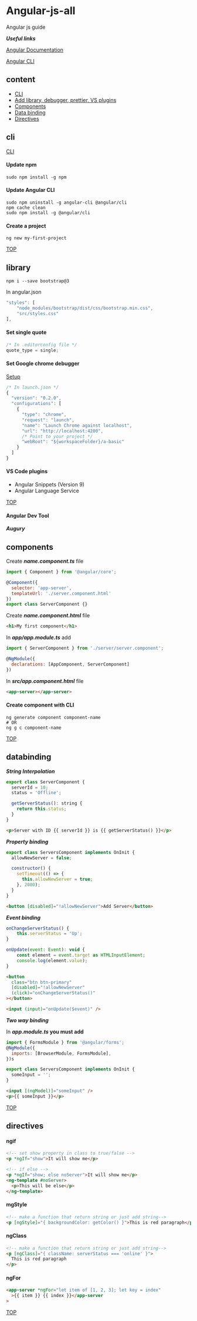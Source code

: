 # Angular-js-all

Angular js guide

**_Useful links_**

[Angular Documentation](https://angular.io/docs)

[Angular CLI](https://angular.io/cli)

## content

- [CLI](#cli)
- [Add library, debugger, prettier, VS plugins](#library)
- [Components](#components)
- [Data binding](#databinding)
- [Directives](#directives)

## cli

[CLI](https://github.com/angular/angular-cli/wiki)

#### Update npm

```console
sudo npm install -g npm
```

#### Update Angular CLI

```console
sudo npm uninstall -g angular-cli @angular/cli
npm cache clean
sudo npm install -g @angular/cli
```

#### Create a project

```console
ng new my-first-project
```

[TOP](#content)

## library

```console
npm i --save bootstrap@3
```

In angular.json

```js
"styles": [
    "node_modules/bootstrap/dist/css/bootstrap.min.css",
    "src/styles.css"
],
```

#### Set single quote

```js
/* In .editorconfig file */
quote_type = single;
```

#### Set Google chrome debugger

[Setup](https://www.freecodecamp.org/news/how-to-set-up-the-debugger-for-chrome-extension-in-visual-studio-code-c0b3e5937c01/)

```js
/* In launch.json */
{
  "version": "0.2.0",
  "configurations": [
    {
      "type": "chrome",
      "request": "launch",
      "name": "Launch Chrome against localhost",
      "url": "http://localhost:4200",
      /* Point to your project */
      "webRoot": "${workspaceFolder}/a-basic"
    }
  ]
}
```

#### VS Code plugins

- Angular Snippets (Version 9)
- Angular Language Service

[TOP](#content)

#### Angular Dev Tool

**_Augury_**

## components

Create **_name.component.ts_** file

```js
import { Component } from '@angular/core';

@Component({
  selector: 'app-server',
  templateUrl: './server.component.html'
})
export class ServerComponent {}
```

Create **_name.component.html_** file

```html
<h1>My first component</h1>
```

In **_app/app.module.ts_** add

```js
import { ServerComponent } from './server/server.component';

@NgModule({
  declarations: [AppComponent, ServerComponent]
})
```

In **_src/app.component.html_** file

```html
<app-server></app-server>
```

#### Create component with CLI

```console
ng generate component component-name
# OR
ng g c component-name
```

[TOP](#content)

## databinding

**_String Interpolation_**

```js
export class ServerComponent {
  serverId = 10;
  status = 'Offline';

  getServerStatus(): string {
    return this.status;
  }
}
```

```html
<p>Server with ID {{ serverId }} is {{ getServerStatus() }}</p>
```

**_Property binding_**

```js
export class ServersComponent implements OnInit {
  allowNewServer = false;

  constructor() {
    setTimeout(() => {
      this.allowNewServer = true;
    }, 2000);
  }
}
```

```html
<button [disabled]="!allowNewServer">Add Server</button>
```

**_Event binding_**

```js
onChangeServerStatus() {
    this.serverStatus = 'Up';
}

onUpdate(event: Event): void {
    const element = event.target as HTMLInputElement;
    console.log(element.value);
}
```

```html
<button
  class="btn btn-primary"
  [disabled]="!allowNewServer"
  (click)="onChangeServerStatus()"
></button>

<input (input)="onUpdate($event)" />
```

**_Two way binding_**

In **_app.module.ts_ you must add**

```js
import { FormsModule } from '@angular/forms';
@NgModule({
  imports: [BrowserModule, FormsModule],
})s
```

```js
export class ServersComponent implements OnInit {
  someInput = '';
}
```

```html
<input [(ngModel)]="someInput" />
<p>{{ someInput }}</p>
```

[TOP](#content)

## directives

#### ngif

```html
<!-- set show property in class to true/false -->
<p *ngIf="show">It will show me</p>

<!-- if else -->
<p *ngIf="show; else noServer">It will show me</p>
<ng-template #noServer>
  <p>This will be else</p>
</ng-template>
```

#### mgStyle

```html
<!-- make a function that return string or just add string-->
<p [ngStyle]="{ backgroundColor: getColor() }">This is red paragraph</p>
```

#### ngClass

```html
<!-- make a function that return string or just add string-->
<p [ngClass]="{ className: serverStatus === 'online' }">
  This is red paragraph
</p>
```

#### ngFor

```html
<app-server *ngFor="let item of [1, 2, 3]; let key = index"
  >{{ item }} {{ index }}</app-server
>
```

[TOP](#content)

